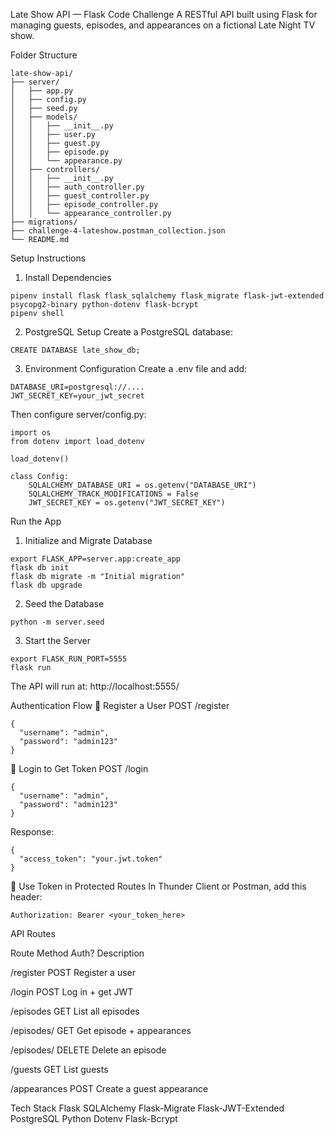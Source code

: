 Late Show API — Flask Code Challenge
A RESTful API built using Flask for managing guests, episodes, and appearances on a fictional Late Night TV show.

Folder Structure
````
late-show-api/
├── server/
│   ├── app.py
│   ├── config.py
│   ├── seed.py
│   ├── models/
│   │   ├── __init__.py
│   │   ├── user.py
│   │   ├── guest.py
│   │   ├── episode.py
│   │   └── appearance.py
│   ├── controllers/
│   │   ├── __init__.py
│   │   ├── auth_controller.py
│   │   ├── guest_controller.py
│   │   ├── episode_controller.py
│   │   └── appearance_controller.py
├── migrations/
├── challenge-4-lateshow.postman_collection.json
└── README.md
````
Setup Instructions
1. Install Dependencies
````
pipenv install flask flask_sqlalchemy flask_migrate flask-jwt-extended psycopg2-binary python-dotenv flask-bcrypt
pipenv shell
````
2. PostgreSQL Setup
Create a PostgreSQL database:
````
CREATE DATABASE late_show_db;
````
3. Environment Configuration
Create a .env file and add:
````
DATABASE_URI=postgresql://....
JWT_SECRET_KEY=your_jwt_secret
````
Then configure server/config.py:

````
import os
from dotenv import load_dotenv

load_dotenv()

class Config:
    SQLALCHEMY_DATABASE_URI = os.getenv("DATABASE_URI")
    SQLALCHEMY_TRACK_MODIFICATIONS = False
    JWT_SECRET_KEY = os.getenv("JWT_SECRET_KEY")
````

Run the App
1. Initialize and Migrate Database
````
export FLASK_APP=server.app:create_app
flask db init
flask db migrate -m "Initial migration"
flask db upgrade
````
2. Seed the Database
````
python -m server.seed
````
3. Start the Server
````
export FLASK_RUN_PORT=5555
flask run
````
The API will run at: http://localhost:5555/


Authentication Flow
🔸 Register a User
POST /register

````
{
  "username": "admin",
  "password": "admin123"
}
````
🔸 Login to Get Token
POST /login
````
{
  "username": "admin",
  "password": "admin123"
}
````
Response:
````
{
  "access_token": "your.jwt.token"
}
````
🔸 Use Token in Protected Routes
In Thunder Client or Postman, add this header:

````
Authorization: Bearer <your_token_here>
````
API Routes

Route	Method	Auth?	Description

/register	POST	Register a user	

/login	POST	Log in + get JWT	

/episodes	GET	List all episodes	

/episodes/<id>	GET	Get episode + appearances

/episodes/<id>	DELETE	Delete an episode	

/guests	GET	List guests	

/appearances	POST	Create a guest appearance


Tech Stack
Flask
SQLAlchemy
Flask-Migrate
Flask-JWT-Extended
PostgreSQL
Python Dotenv
Flask-Bcrypt
